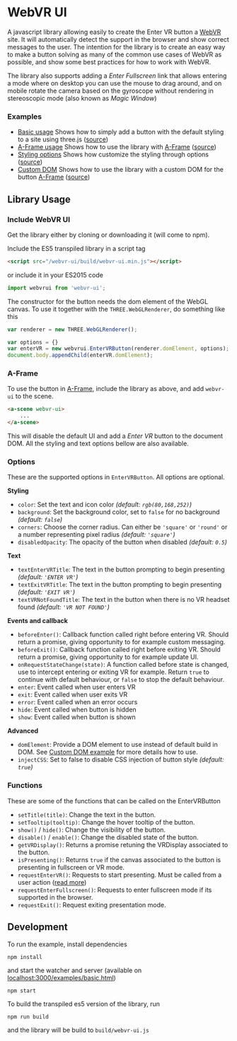 # WebVR UI
A javascript library allowing easily to create the Enter VR button a [WebVR](https://webvr.info) site. It will automatically detect the support in the browser and show correct messages to the user. The intention for the library is to create an easy way to make a button solving as many of the common use cases of WebVR as possible, and show some best practices for how to work with WebVR.

The library also supports adding a *Enter Fullscreen* link that allows entering a mode where on desktop you can use the mouse to drag around, and on mobile rotate the camera based on the gyroscope without rendering in stereoscopic mode (also known as *Magic Window*)

### Examples
- [Basic usage](http://halfdanj.github.io/webvr-ui/examples/basic.html) Shows how to simply add a button with the default styling to a site using three.js ([source](/examples/basic.html))
- [A-Frame usage](http://halfdanj.github.io/webvr-ui/examples/aframe.html) Shows how to use the library with [A-Frame](https://aframe.io) ([source](/examples/aframe.html))
- [Styling options](http://halfdanj.github.io/webvr-ui/examples/styling.html) Shows how customize the styling through options ([source](/examples/styling.html))
- [Custom DOM](http://halfdanj.github.io/webvr-ui/examples/customDom.html) Shows how to use the library with a custom DOM for the button [A-Frame](https://aframe.io) ([source](/examples/customDom.html))


## Library Usage
### Include WebVR UI
Get the library either by cloning or downloading it (will come to npm).

Include the ES5 transpiled library in a script tag

```html
<script src="/webvr-ui/build/webvr-ui.min.js"></script>
```

or include it in your ES2015 code

```javascript
import webvrui from 'webvr-ui';
```

The constructor for the button needs the dom element of the WebGL canvas. To use it together with the `THREE.WebGLRenderer`, do something like this

```javascript
var renderer = new THREE.WebGLRenderer();

var options = {}
var enterVR = new webvrui.EnterVRButton(renderer.domElement, options);
document.body.appendChild(enterVR.domElement);
```

### A-Frame
To use the button in [A-Frame](https://aframe.io/), include the library as above, and add `webvr-ui` to the scene.

```html
<a-scene webvr-ui>
    ...
</a-scene>
```

This will disable the default UI and add a *Enter VR* button to the document DOM. All the styling and text options bellow are also available.    


### Options
These are the supported options in `EnterVRButton`. All options are optional. 

**Styling**

- `color`: Set the text and icon color *(default: `rgb(80,168,252)`)*
- `background`: Set the background color, set to `false` for no background *(default: `false`)*
- `corners`: Choose the corner radius. Can either be `'square'` or  `'round'` or a number representing pixel radius *(default: `'square'`)*
- `disabledOpacity`: The opacity of the button when disabled *(default: `0.5`)*

**Text**

- `textEnterVRTitle`: The text in the button prompting to begin presenting *(default: `'ENTER VR'`)*
- `textExitVRTitle`: The text in the button prompting to begin presenting *(default: `'EXIT VR'`)*
- `textVRNotFoundTitle`: The text in the button when there is no VR headset found *(default: `'VR NOT FOUND'`)*

**Events and callback**

- `beforeEnter()`: Callback function called right before entering VR. Should return a promise, giving opportunity to for example custom messaging.
- `beforeExit()`: Callback function called right before exiting VR. Should return a promise, giving opportunity to for example update UI.
- `onRequestStateChange(state)`: A function called before state is changed, use to intercept entering or exiting VR for example. Return `true` to continue with default behaviour, or `false` to stop the default behaviour.
- `enter`: Event called when user enters VR
- `exit`: Event called when user exits VR
- `error`: Event called when an error occurs
- `hide`: Event called when button is hidden 
- `show`: Event called when button is shown

**Advanced**

- `domElement`: Provide a DOM element to use instead of default build in DOM. See [Custom DOM example](http://halfdanj.github.io/webvr-ui/examples/customDom.html) for more details how to use.
- `injectCSS`: Set to false to disable CSS injection of button style *(default: `true`)*

### Functions
These are some of the functions that can be called on the EnterVRButton

- `setTitle(title)`: Change the text in the button.
- `setTooltip(tooltip)`: Change the hover tooltip of the button.
- `show()` / `hide()`: Change the visibility of the button.
- `disable()` / `enable()`: Change the disabled state of the button.
- `getVRDisplay()`: Returns a promise retuning the VRDisplay associated to the button.
- `isPresenting()`: Returns `true` if the canvas associated to the button is presenting in fullscreen or VR mode. 
- `requestEnterVR()`: Requests to start presenting. Must be called from a user action ([read more](https://w3c.github.io/webvr/#dom-vrdisplay-requestpresent))
- `requestEnterFullscreen()`: Requests to enter fullscreen mode if its supported in the browser. 
- `requestExit()`: Request exiting presentation mode. 

## Development
To run the example, install dependencies

```
npm install
```

and start the watcher and server (available on [localhost:3000/examples/basic.html](http://localhost:3000/examples/basic.html))

```
npm start
```

To build the transpiled es5 version of the library, run

```
npm run build
```

and the library will be build to `build/webvr-ui.js`
